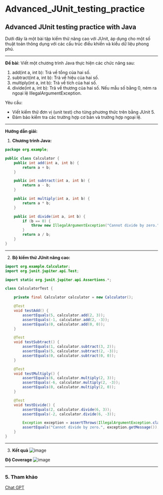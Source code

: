 # Advanced_JUnit_testing_practice
## Advanced JUnit testing practice with Java

Dưới đây là một bài tập kiểm thử nâng cao với JUnit, áp dụng cho một số thuật toán thông dụng với các cấu trúc điều khiển và kiểu dữ liệu phong phú. 

---

 **Đề bài**: 
Viết một chương trình Java thực hiện các chức năng sau:  
1. add(int a, int b): Trả về tổng của hai số.  
2. subtract(int a, int b): Trả về hiệu của hai số.  
3. multiply(int a, int b): Trả về tích của hai số.  
4. divide(int a, int b): Trả về thương của hai số. Nếu mẫu số bằng 0, ném ra ngoại lệ IllegalArgumentException. 

Yêu cầu:
- Viết kiểm thử đơn vị (unit test) cho từng phương thức trên bằng JUnit 5.
- Đảm bảo kiểm tra các trường hợp cơ bản và trường hợp ngoại lệ.

---

**Hướng dẫn giải:**

1. **Chương trình Java:**
```java
package org.example;

public class Calculator {
    public int add(int a, int b) {
        return a + b;
    }

    public int subtract(int a, int b) {
        return a - b;
    }

    public int multiply(int a, int b) {
        return a * b;
    }

    public int divide(int a, int b) {
        if (b == 0) {
            throw new IllegalArgumentException("Cannot divide by zero.");
        }
        return a / b;
    }
}
```

---

2. **Bộ kiểm thử JUnit nâng cao:**

```java
import org.example.Calculator;
import org.junit.jupiter.api.Test;

import static org.junit.jupiter.api.Assertions.*;

class CalculatorTest {

    private final Calculator calculator = new Calculator();

    @Test
    void testAdd() {
        assertEquals(5, calculator.add(2, 3));
        assertEquals(-1, calculator.add(2, -3));
        assertEquals(0, calculator.add(0, 0));
    }

    @Test
    void testSubtract() {
        assertEquals(1, calculator.subtract(3, 2));
        assertEquals(5, calculator.subtract(2, -3));
        assertEquals(0, calculator.subtract(0, 0));
    }

    @Test
    void testMultiply() {
        assertEquals(6, calculator.multiply(2, 3));
        assertEquals(-6, calculator.multiply(2, -3));
        assertEquals(0, calculator.multiply(2, 0));
    }

    @Test
    void testDivide() {
        assertEquals(2, calculator.divide(6, 3));
        assertEquals(-2, calculator.divide(6, -3));

        Exception exception = assertThrows(IllegalArgumentException.class, () -> calculator.divide(6, 0));
        assertEquals("Cannot divide by zero.", exception.getMessage());
    }
}
```

---

3. **Kết quả**
![image](https://github.com/user-attachments/assets/936bf562-80ef-44f7-90ec-8857916d5ebd)

**Độ Coverage**
![image](https://github.com/user-attachments/assets/659a54c4-1a4e-487e-b73a-d3f058f8819e)


---
### 5. **Tham khảo**
[Chat GPT](https://chatgpt.com/share/677c05a1-56bc-8005-8a52-ff4ef81b0502)
